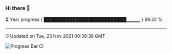 ### Hi there 👋

⏳ Year progress { ██████████████████████████▁▁▁▁ } 89.32 %

---

⏰ Updated on Tue, 23 Nov 2021 00:38:38 GMT

![Progress Bar CI](https://github.com/liununu/liununu/workflows/Progress%20Bar%20CI/badge.svg)
